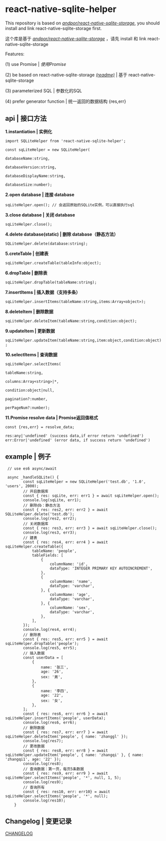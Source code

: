# react-native-sqlite-helper

This repository is based on *[andpor/react-native-sqlite-storage](https://github.com/andpor/react-native-sqlite-storage)*, you should install and link react-native-sqlite-storage first.

这个库是基于 *[andpor/react-native-sqlite-storage](https://github.com/andpor/react-native-sqlite-storage)* ，请先 install 和 link react-native-sqlite-storage

Features:

(1) use Promise | *使用Promise*

(2) be based on react-native-sqlite-storage *[(readme)](https://github.com/andpor/react-native-sqlite-storage)* | 基于 react-native-sqlite-storage

(3) parameterized SQL | 参数化的SQL

(4) prefer generator function | 统一返回的数据结构 {res,err}


## api | 接口方法

**1.instantiation | 实例化**

`import SQLiteHelper from 'react-native-sqlite-helper';`

`const sqLiteHelper = new SQLiteHelper(`

`databaseName:string,`

`databaseVersion:string,`

`databaseDisplayName:string,`

`databaseSize:number);`

**2.open database | 连接 database**

`sqLiteHelper.open(); // 会返回原始的SQLite实例，可以直接执行sql`

**3.close database | 关闭 database**

`sqLiteHelper.close();`

**4.delete database(static) | 删除 database（静态方法）**

`SQLiteHelper.delete(database:string);`

**5.creteTable | 创建表**

`sqLiteHelper.createTable(tableInfo:object);`

**6.dropTable | 删除表**

`sqLiteHelper.dropTable(tableName:string);`

**7.insertItems | 插入数据（支持多条）**

`sqLiteHelper.insertItems(tableName:string,items:Array<object>);`

**8.deleteItem | 删除数据**

`sqLiteHelper.deleteItem(tableName:string,condition:object);`

**9.updateItem | 更新数据**

`sqLiteHelper.updateItem(tableName:string,item:object,condition:object);`

**10.selectItems | 查询数据**

`sqLiteHelper.selectItems(`

`tableName:string,`

`columns:Array<string>|*,`

`condition:object|null,`

`pagination?:number,`

`perPageNum?:number);`

**11.Promise resolve data | Promise返回值格式**

`const {res,err} = resolve_data;`

`res:any|'undefined' (success data,if error return 'undefined')`
`err:Error|'undefined' (error data, if success return 'undefined')`

## example | 例子

```
 // use es6 async/await

 async _handleSQLite() {
        const sqLiteHelper = new SQLiteHelper('test.db', '1.0', 'users', 2000);
        // 开启数据库
        const { res: sqLite, err: err1 } = await sqLiteHelper.open();
        console.log(sqLite, err1);
        // 删除db：静态方法
        const { res: res2, err: err2 } = await SQLiteHelper.delete('test.db');
        console.log(res2, err2);
        // 关闭数据库
        const { res: res3, err: err3 } = await sqLiteHelper.close();
        console.log(res3, err3);
        // 建表
        const { res: res4, err: err4 } = await sqLiteHelper.createTable({
            tableName: 'people',
            tableFields: [
                {
                    columnName: 'id',
                    dataType: 'INTEGER PRIMARY KEY AUTOINCREMENT',
                },
                {
                    columnName: 'name',
                    dataType: 'varchar',
                }, {
                    columnName: 'age',
                    dataType: 'varchar',
                }, {
                    columnName: 'sex',
                    dataType: 'varchar',
                },
            ],
        });
        console.log(res4, err4);
        // 删除表
        const { res: res5, err: err5 } = await sqLiteHelper.dropTable('people');
        console.log(res5, err5);
        // 插入数据
        const userData = [
            {
                name: '张三',
                age: '26',
                sex: '男',
            },
            {
                name: '李四',
                age: '22',
                sex: '女',
            },
        ];
        const { res: res6, err: err6 } = await sqLiteHelper.insertItems('people', userData);
        console.log(res6, err6);
        // 删除数据
        const { res: res7, err: err7 } = await sqLiteHelper.deleteItem('people', { name: 'zhanggl' });
        console.log(res7);
        // 更改数据
        const { res: res8, err: err8 } = await sqLiteHelper.updateItem('people', { name: 'zhangqi' }, { name: 'zhangqi1', age: '22' });
        console.log(res8);
        // 查询数据：第一页，每页5条数据
        const { res: res9, err: err9 } = await sqLiteHelper.selectItems('people', '*', null, 1, 5);
        console.log(res9);
        // 查询所有
        const { res: res10, err: err10} = await sqLiteHelper.selectItems('people', '*', null);
        console.log(res10);
    }
```

## Changelog | 变更记录

[CHANGELOG](./CHANGELOG.md)